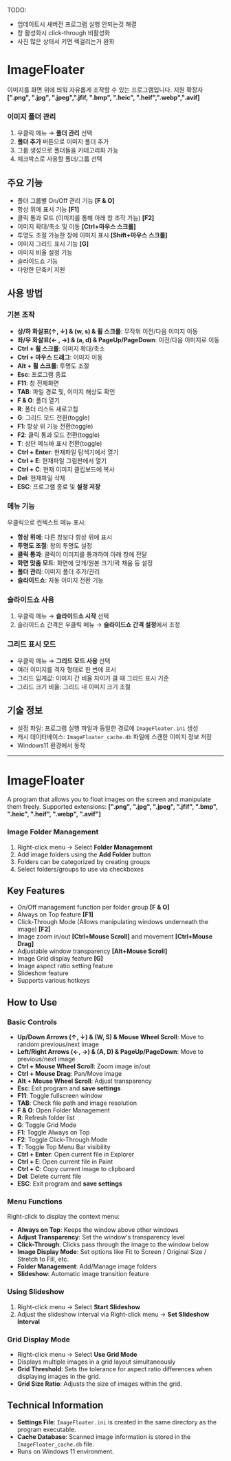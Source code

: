 TODO: 
- 업데이트시 새버전 프로그램 실행 안되는것 해결
- 창 활성화시 click-through 비활성화
- 사진 많은 상태서 키면 렉걸리는거 완화

# ImageFloater

이미지를 화면 위에 띄워 자유롭게 조작할 수 있는 프로그램입니다.
지원 확장자 **[".png", ".jpg", ".jpeg",".jfif, ".bmp", ".heic", ".heif",".webp",".avif]**

### 이미지 폴더 관리

1. 우클릭 메뉴 → **폴더 관리** 선택
2. **폴더 추가** 버튼으로 이미지 폴더 추가
3. 그룹 생성으로 폴더들을 카테고리화 가능
4. 체크박스로 사용할 폴더/그룹 선택


## 주요 기능

- 폴더 그룹별 On/Off 관리 기능 **[F & O]**
- 항상 위에 표시 기능 **[F1]**
- 클릭 통과 모드 (이미지를 통해 아래 창 조작 가능) **[F2]**
- 이미지 확대/축소 및 이동 **[Ctrl+마우스 스크롤]**
- 투명도 조절 가능한 창에 이미지 표시 **[Shift+마우스 스크롤]**
- 이미지 그리드 표시 기능 **[G]**
- 이미지 비율 설정 기능
- 슬라이드쇼 기능
- 다양한 단축키 지원

## 사용 방법

### 기본 조작

- **상/하 화살표(↑, ↓) & (w, s) & 휠 스크롤**: 무작위 이전/다음 이미지 이동
- **좌/우 화살표(← , →) & (a, d) & PageUp/PageDown**: 이전/다음 이미지로 이동
- **Ctrl + 휠 스크롤**: 이미지 확대/축소
- **Ctrl + 마우스 드래그**: 이미지 이동
- **Alt + 휠 스크롤**: 투명도 조절
- **Esc**: 프로그램 종료
- **F11**: 창 전체화면
- **TAB**: 파일 경로 및, 이미지 해상도 확인
- **F & O**: 폴더 열기
- **R**: 폴더 리스트 새로고침
- **G**: 그리드 모드 전환(toggle)
- **F1**: 항상 위 기능 전환(toggle)
- **F2**: 클릭 통과 모드 전환(toggle)
- **T**: 상단 메뉴바 표시 전환(toggle)
- **Ctrl + Enter**: 현재파일 탐색기에서 열기
- **Ctrl + E**: 현재파일 그림판에서 열기
- **Ctrl + C**: 현재 이미지 클립보드에 복사
- **Del**: 현재파일 삭제
- **ESC**: 프로그램 종료 및 **설정 저장**


### 메뉴 기능

우클릭으로 컨텍스트 메뉴 표시:

- **항상 위에**: 다른 창보다 항상 위에 표시
- **투명도 조절**: 창의 투명도 설정
- **클릭 통과**: 클릭이 이미지를 통과하여 아래 창에 전달
- **화면 맞춤 모드**: 화면에 맞게/원본 크기/꽉 채움 등 설정
- **폴더 관리**: 이미지 폴더 추가/관리
- **슬라이드쇼**: 자동 이미지 전환 기능



### 슬라이드쇼 사용

1. 우클릭 메뉴 → **슬라이드쇼 시작** 선택 
2. 슬라이드쇼 간격은 우클릭 메뉴 → **슬라이드쇼 간격 설정**에서 조정

### 그리드 표시 모드

- 우클릭 메뉴 → **그리드 모드 사용** 선택
- 여러 이미지를 격자 형태로 한 번에 표시
- 그리드 임계값: 이미지 간 비율 차이가 클 때 그리드 표시 기준
- 그리드 크기 비율: 그리드 내 이미지 크기 조절


## 기술 정보

- 설정 파일: 프로그램 실행 파일과 동일한 경로에 `ImageFloater.ini` 생성
- 캐시 데이터베이스: `ImageFloater_cache.db` 파일에 스캔한 이미지 정보 저장
- Windows11 환경에서 동작 
---

# ImageFloater

A program that allows you to float images on the screen and manipulate them freely.
Supported extensions: **[".png", ".jpg", ".jpeg", ".jfif", ".bmp", ".heic", ".heif", ".webp", ".avif"]**

### Image Folder Management

1.  Right-click menu → Select **Folder Management**
2.  Add image folders using the **Add Folder** button
3.  Folders can be categorized by creating groups
4.  Select folders/groups to use via checkboxes

## Key Features

-   On/Off management function per folder group **[F & O]**
-   Always on Top feature **[F1]**
-   Click-Through Mode (Allows manipulating windows underneath the image) **[F2]**
-   Image zoom in/out **[Ctrl+Mouse Scroll]** and movement **[Ctrl+Mouse Drag]**
-   Adjustable window transparency **[Alt+Mouse Scroll]**
-   Image Grid display feature **[G]**
-   Image aspect ratio setting feature
-   Slideshow feature
-   Supports various hotkeys

## How to Use

### Basic Controls

-   **Up/Down Arrows (↑, ↓) & (W, S) & Mouse Wheel Scroll**: Move to random previous/next image
-   **Left/Right Arrows (←, →) & (A, D) & PageUp/PageDown**: Move to previous/next image
-   **Ctrl + Mouse Wheel Scroll**: Zoom image in/out
-   **Ctrl + Mouse Drag**: Pan/Move image
-   **Alt + Mouse Wheel Scroll**: Adjust transparency
-   **Esc**: Exit program and **save settings**
-   **F11**: Toggle fullscreen window
-   **TAB**: Check file path and image resolution
-   **F & O**: Open Folder Management
-   **R**: Refresh folder list
-   **G**: Toggle Grid Mode
-   **F1**: Toggle Always on Top
-   **F2**: Toggle Click-Through Mode
-   **T**: Toggle Top Menu Bar visibility
-   **Ctrl + Enter**: Open current file in Explorer
-   **Ctrl + E**: Open current file in Paint
-   **Ctrl + C**: Copy current image to clipboard
-   **Del**: Delete current file
-   **ESC**: Exit program and **save settings**

### Menu Functions

Right-click to display the context menu:

-   **Always on Top**: Keeps the window above other windows
-   **Adjust Transparency**: Set the window's transparency level
-   **Click-Through**: Clicks pass through the image to the window below
-   **Image Display Mode**: Set options like Fit to Screen / Original Size / Stretch to Fill, etc.
-   **Folder Management**: Add/Manage image folders
-   **Slideshow**: Automatic image transition feature

### Using Slideshow

1.  Right-click menu → Select **Start Slideshow**
2.  Adjust the slideshow interval via Right-click menu → **Set Slideshow Interval**

### Grid Display Mode

-   Right-click menu → Select **Use Grid Mode**
-   Displays multiple images in a grid layout simultaneously
-   **Grid Threshold**: Sets the tolerance for aspect ratio differences when displaying images in the grid.
-   **Grid Size Ratio**: Adjusts the size of images within the grid.

## Technical Information

-   **Settings File**: `ImageFloater.ini` is created in the same directory as the program executable.
-   **Cache Database**: Scanned image information is stored in the `ImageFloater_cache.db` file.
-   Runs on Windows 11 environment.
